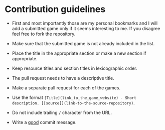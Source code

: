 # Contribution guidelines

* First and most importantly those are my personal bookmarks and I will add a submitted game only if it seems interesting to me. If you disagree feel free to fork the repository.

* Make sure that the submitted game is not already included in the list.

* Place the title in the appropriate section or make a new section if appropriate.

* Keep resource titles and section titles in lexicographic order.

* The pull request needs to have a descriptive title.

* Make a separate pull request for each of the games.

* Use the format `[Title](link_to_the_game_website) - Short description. [[source]](link-to-the-source-repository)`.

* Do not include trailing `/` character from the URL.

* Write a [good](https://chris.beams.io/posts/git-commit) commit message.
